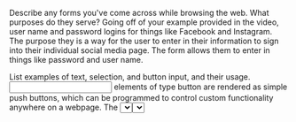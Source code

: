 Describe any forms you've come across while browsing the web. What purposes do they serve?
Going off of your example provided in the video, user name and password logins for things like Facebook and Instagram. The purpose they is a way for the user to enter in their information to sign into their individual social media page. The form allows them to enter in things like password and user name.

List examples of text, selection, and button input, and their usage.
<input> elements of type button are rendered as simple push buttons, which can be programmed to control custom functionality anywhere on a webpage. The <select> element is used to create a drop-down list.
The <select> element is most often used in a form, to collect user input.The <button> HTML element represents a clickable button, used to submit forms, or anywhere in a document for accessible, standard button functionality.


Free Response: Please discuss your successes and challenges.  How did you overcome your challenges?
Some of my successes come from using the todo features on the webpage to practice and better understand how each function works. Next saving and watching my changes happen on a webpage I have found most beneficial to learning and completing each assignment. Some challenges are never using html before or doing any sort of web design work before. 
